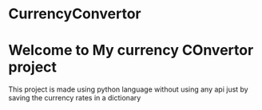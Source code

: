 ﻿# CurrencyConvertor

<h1>Welcome to My currency COnvertor project</h1>
<p>This project is made using python language without using any api just by saving the currency rates in a dictionary</p>
